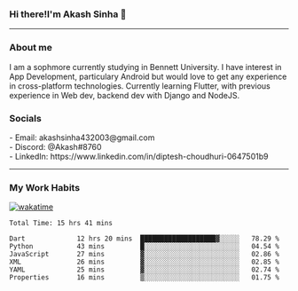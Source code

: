 <h3>Hi there!I'm Akash Sinha 👋</h3>

--- 

<h3>About me</h3>
I am a sophmore currently studying in Bennett University. I have interest in App Development, particulary Android but would love to get any experience in cross-platform technologies. Currently learning Flutter, with previous experience in Web dev, backend dev with Django and NodeJS.

<h3>Socials</h3>
 - Email: akashsinha432003@gmail.com<br>
 - Discord: @Akash#8760<br>
 - LinkedIn: https://www.linkedin.com/in/diptesh-choudhuri-0647501b9<br>


---

<h3>My Work Habits</h3>

[![wakatime](https://wakatime.com/badge/user/938b2951-49cf-4810-9b9e-c17cde3d3343.svg)](https://wakatime.com/@938b2951-49cf-4810-9b9e-c17cde3d3343)

<!--START_SECTION:waka-->

```text
Total Time: 15 hrs 41 mins

Dart             12 hrs 20 mins  ███████████████████▓░░░░░   78.29 %
Python           43 mins         █░░░░░░░░░░░░░░░░░░░░░░░░   04.54 %
JavaScript       27 mins         ▓░░░░░░░░░░░░░░░░░░░░░░░░   02.86 %
XML              26 mins         ▓░░░░░░░░░░░░░░░░░░░░░░░░   02.85 %
YAML             25 mins         ▓░░░░░░░░░░░░░░░░░░░░░░░░   02.74 %
Properties       16 mins         ▒░░░░░░░░░░░░░░░░░░░░░░░░   01.75 %
```

<!--END_SECTION:waka-->

